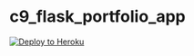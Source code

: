 # c9_flask_portfolio_app


[![Deploy to Heroku](https://www.herokucdn.com/deploy/button.png)](https://heroku.com/deploy)
